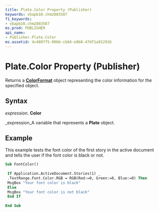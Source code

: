 ```yaml
---
title: Plate.Color Property (Publisher)
keywords: vbapb10.chm2883587
f1_keywords:
- vbapb10.chm2883587
ms.prod: PUBLISHER
api_name:
- Publisher.Plate.Color
ms.assetid: 4c4897f5-90bb-cb84-e9b8-47df1a912916
---
```



# Plate.Color Property (Publisher)

Returns a  **[ColorFormat](colorformat-object-publisher.md)** object representing the color information for the specified object.


## Syntax

 _expression_. **Color**

 _expression_A variable that represents a  **Plate** object.


## Example

This example tests the font color of the first story in the active document and tells the user if the font color is black or not.


```vb
Sub FontColor() 
 
 If Application.ActiveDocument.Stories(1) _ 
 .TextRange.Font.Color.RGB = RGB(Red:=0, Green:=0, Blue:=0) Then 
 MsgBox "Your font color is black" 
 Else 
 MsgBox "Your font color is not black" 
 End If 
 
End Sub
```


